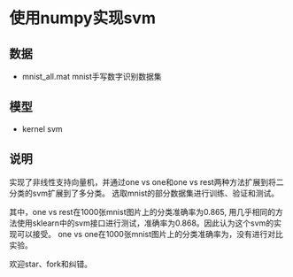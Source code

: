 # 使用numpy实现svm

## 数据

* mnist_all.mat                         mnist手写数字识别数据集

## 模型

* kernel svm

## 说明

实现了非线性支持向量机，并通过one vs one和one vs rest两种方法扩展到将二分类的svm扩展到了多分类。
选取mnist的部分数据集进行训练、验证和测试。

其中，one vs rest在1000张mnist图片上的分类准确率为0.865, 用几乎相同的方法使用sklearn中的svm接口进行测试，准确率为0.868。因此认为这个svm的实现可以接受。
one vs one在1000张mnist图片上的分类准确率为，没有进行对比实验。

欢迎star、fork和纠错。